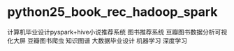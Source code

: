 # python25_book_rec_hadoop_spark
计算机毕业设计pyspark+hive小说推荐系统 图书推荐系统 豆瓣图书数据分析可视化大屏 豆瓣图书爬虫 知识图谱 大数据毕业设计 机器学习 深度学习
